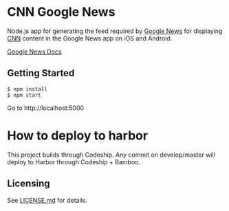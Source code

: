 # CNN Google News

Node.js app for generating the feed required by
[Google News](https://play.google.com/store/newsstand) for displaying
[CNN](https://cnn.com) content in the Google News app on iOS and Android.

[Google News Docs](https://support.google.com/news/producer/answer/6170026?hl=en)

## Getting Started

```shell
$ npm install
$ npm start
```

Go to http://localhost:5000

# How to deploy to harbor
This project builds through Codeship. Any commit on develop/master will deploy to Harbor through Codeship + Bamboo.


## Licensing
See [LICENSE.md](./LICENSE.md) for details.
